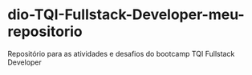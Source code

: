 # dio-TQI-Fullstack-Developer-meu-repositorio
Repositório para as atividades e desafios do bootcamp TQI Fullstack Developer
